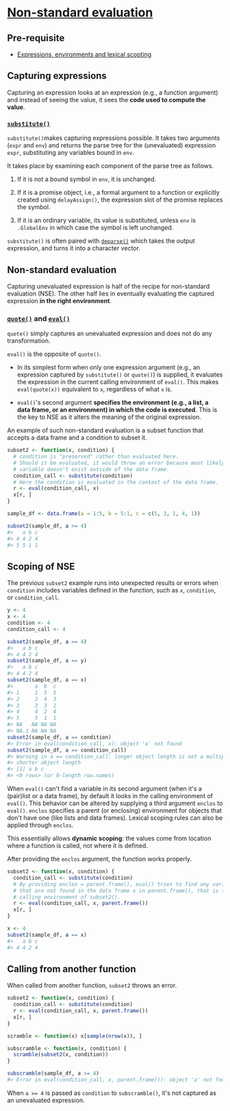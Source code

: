 # [Non-standard evaluation][1]

## Pre-requisite

* [Expressions, environments and lexical scopting](expressions.md)

## Capturing expressions

Capturing an expression looks at an expression (e.g., a function argument) and
instead of seeing the value, it sees the **code used to compute the value**.

### [`substitute()`][2]

`substitute()`makes capturing expressions possible. It takes two arguments
(`expr` and `env`) and returns the parse tree for the (unevaluated) expression
`expr`, substituting any variables bound in `env`.

It takes place by examining each component of the parse tree as follows.

1. If it is not a bound symbol in `env`, it is unchanged.

2. If it is a promise object, i.e., a formal argument to a function or
explicitly created using `delayAssign()`, the expression slot of the promise
replaces the symbol.

3. If it is an ordinary variable, its value is substituted, unless `env` is
`.GlobalEnv` in which case the symbol is left unchanged.

`substitute()` is often paired with [`deparse()`][3] which takes the output
expression, and turns it into a character vector.

## Non-standard evaluation

Capturing unevaluated expression is half of the recipe for non-standard
evaluation (NSE). The other half lies in eventually evaluating the captured
expression **in the right environment**.

### [`quote()`][2] and [`eval()`][4]

`quote()` simply captures an unevaluated expression and does not do any
transformation.

`eval()` is the opposite of `quote()`.

* In its simplest form when only one expression argument (e.g., an expression
captured by `substitute()` or `quote()`) is supplied, it evaluates the
expression in the current calling environment of `eval()`. This makes
`eval(quote(x))` equivalent to `x`, regardless of what `x` is.

* `eval()`'s second argument **specifies the environment (e.g., a list, a data
frame, or an environment) in which the code is executed**. This is the key to
NSE as it alters the meaning of the original expression.

An example of such non-standard evaluation is a subset function that accepts a
data frame and a condition to subset it.

``` r
subset2 <- function(x, condition) {
  # condition is "preserved" rather than evaluated here.
  # Should it be evaluated, it would throw an error because most likely the
  # variable doesn't exist outside of the data frame.
  condition_call <- substitute(condition)
  # Here the condition is evaluated in the context of the data frame.
  r <- eval(condition_call, x)
  x[r, ]
}

sample_df <- data.frame(a = 1:5, b = 5:1, c = c(5, 3, 1, 4, 1))

subset2(sample_df, a >= 4)
#>   a b c
#> 4 4 2 4
#> 5 5 1 1
```

## Scoping of NSE

The previous `subset2` example runs into unexpected results or errors
when `condition` includes variables defined in the function, such as `x`,
`condition`, or `condition_call`.

``` r
y <- 4
x <- 4
condition <- 4
condition_call <- 4

subset2(sample_df, a == 4)
#>   a b c
#> 4 4 2 4
subset2(sample_df, a == y)
#>   a b c
#> 4 4 2 4
subset2(sample_df, a == x)
#>       a  b  c
#> 1     1  5  5
#> 2     2  4  3
#> 3     3  3  1
#> 4     4  2  4
#> 5     5  1  1
#> NA   NA NA NA
#> NA.1 NA NA NA
subset2(sample_df, a == condition)
#> Error in eval(condition_call, x): object 'a' not found
subset2(sample_df, a == condition_call)
#> Warning in a == condition_call: longer object length is not a multiple of
#> shorter object length
#> [1] a b c
#> <0 rows> (or 0-length row.names)
```

When `eval()` can't find a variable in its second argument (when it's a
(pair)list or a data frame), by default it looks in the calling environment of
`eval()`. This behavior can be altered by supplying a third argument `enclos`
to `eval()`. `enclos` specifies a parent (or enclosing) environment for objects
that don't have one (like lists and data frames). Lexical scoping rules can also
be applied through `enclos`.

This essentially allows **dynamic scoping**: the values come from location where
a function is called, not where it is defined.

After providing the `enclos` argument, the function works properly.

``` r
subset2 <- function(x, condition) {
  condition_call <- substitute(condition)
  # By providing enclos = parent.frame(), eval() tries to find any variables
  # that are not found in the data frame x in parent.frame(), that is the
  # calling environment of subset2().
  r <- eval(condition_call, x, parent.frame())
  x[r, ]
}

x <- 4
subset2(sample_df, a == x)
#>   a b c
#> 4 4 2 4
```

## Calling from another function

When called from another function, `subset2` throws an error.

``` r
subset2 <- function(x, condition) {
  condition_call <- substitute(condition)
  r <- eval(condition_call, x, parent.frame())
  x[r, ]
}

scramble <- function(x) x[sample(nrow(x)), ]

subscramble <- function(x, condition) {
  scramble(subset2(x, condition))
}

subscramble(sample_df, a >= 4)
#> Error in eval(condition_call, x, parent.frame()): object 'a' not found
```

When `a >= 4` is passed as `condition` to `subscramble()`, it's not captured as
an unevaluated expression.

[1]: http://adv-r.hadley.nz/nse.html
[2]: https://stat.ethz.ch/R-manual/R-devel/library/base/html/substitute.html
[3]: https://stat.ethz.ch/R-manual/R-devel/library/base/html/deparse.html
[4]: https://stat.ethz.ch/R-manual/R-devel/library/base/html/eval.html

